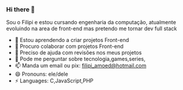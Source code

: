 ### Hi there 👋

Sou o Filipi e estou cursando engenharia da computação, atualmente evoluindo na area de front-end mas pretendo me tornar dev full stack

- 🌱 Estou aprendendo a criar projetos Front-end
- 👯 Procuro colaborar com projetos Front-end
- 🤔 Preciso de ajuda com revisões nos meus projetos
- 💬 Pode me perguntar sobre tecnologia,games,series, 
- 📫 Manda um email ou pix: filipi_amoed@hotmail.com
- 😄 Pronouns: ele/dele
- ⚡ Languages: C,JavaScript,PHP

